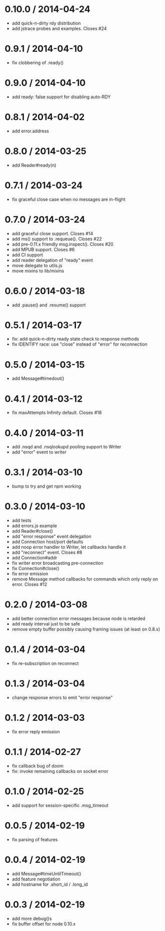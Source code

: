 
0.10.0 / 2014-04-24
==================

 * add quick-n-dirty rdy distribution
 * add jstrace probes and examples. Closes #24

0.9.1 / 2014-04-10
==================

 * fix clobbering of .ready()

0.9.0 / 2014-04-10
==================

 * add ready: false support for disabling auto-RDY

0.8.1 / 2014-04-02
==================

 * add error.address

0.8.0 / 2014-03-25
==================

 * add Reader#ready(n)

0.7.1 / 2014-03-24
==================

 * fix graceful close case when no messages are in-flight

0.7.0 / 2014-03-24
==================

 * add graceful close support. Closes #14
 * add ms() support to .requeue(). Closes #22
 * add pre-0.11.x friendly msg.inspect(). Closes #20
 * add MPUB support. Closes #6
 * add CI support
 * add reader delegation of "ready" event
 * move delegate to utils.js
 * move mixins to lib/mixins

0.6.0 / 2014-03-18
==================

 * add .pause() and .resume() support

0.5.1 / 2014-03-17
==================

 * fix: add quick-n-dirty ready state check to response methods
 * fix IDENTIFY race: use "close" instead of "error" for reconnection

0.5.0 / 2014-03-15
==================

 * add Message#timedout()

0.4.1 / 2014-03-12
==================

 * fix maxAttempts Infinity default. Closes #18

0.4.0 / 2014-03-11
==================

 * add .nsqd and .nsqlookupd pooling support to Writer
 * add "error" event to writer

0.3.1 / 2014-03-10
==================

 * bump to try and get npm working

0.3.0 / 2014-03-10
==================

 * add tests
 * add errors.js example
 * add Reader#close()
 * add "error response" event delegation
 * add Connection host/port defaults
 * add noop error handler to Writer, let callbacks handle it
 * add "reconnect" event. Closes #8
 * add Connection#addr
 * fix writer error broadcasting pre-connection
 * fix Connection#close()
 * fix error emission
 * remove Message method callbacks for commands which only reply on error. Closes #12

0.2.0 / 2014-03-08
==================

 * add better connection error messages because node is retarded
 * add ready interval just to be safe
 * remove empty buffer possibly causing framing issues (at least on 0.8.x)

0.1.4 / 2014-03-04
==================

 * fix re-subscription on reconnect

0.1.3 / 2014-03-04
==================

 * change response errors to emit "error response"

0.1.2 / 2014-03-03
==================

 * fix error reply emission

0.1.1 / 2014-02-27
==================

 * fix callback bug of doom
 * fix: invoke remaining callbacks on socket error

0.1.0 / 2014-02-25
==================

 * add support for session-specific .msg_timeout

0.0.5 / 2014-02-19
==================

 * fix parsing of features

0.0.4 / 2014-02-19
==================

 * add Message#timeUntilTimeout()
 * add feature negotiation
 * add hostname for .short_id / .long_id

0.0.3 / 2014-02-19
==================

 * add more debug()s
 * fix buffer offset for node 0.10.x
